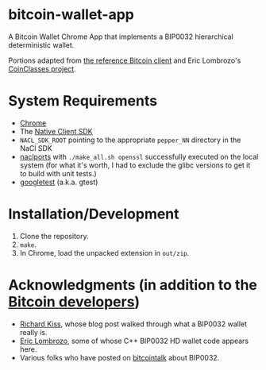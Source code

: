 bitcoin-wallet-app
===

A Bitcoin Wallet Chrome App that implements a BIP0032 hierarchical
deterministic wallet.

Portions adapted from
[the reference Bitcoin client](https://github.com/bitcoin/bitcoin) and
Eric Lombrozo's [CoinClasses project](https://github.com/CodeShark/CoinClasses).

System Requirements
===

* [Chrome](https://www.google.com/chrome/)
* The [Native Client SDK](https://developers.google.com/native-client/sdk/download)
* `NACL_SDK_ROOT` pointing to the appropriate `pepper_NN` directory in the NaCl SDK
* [naclports](https://code.google.com/p/naclports/) with `./make_all.sh openssl` successfully executed on the local system (for what it's worth, I had to exclude the glibc versions to get it to build with unit tests.)
* [googletest](https://code.google.com/p/googletest/) (a.k.a. gtest)

Installation/Development
===

1. Clone the repository.
2. `make`.
3. In Chrome, load the unpacked extension in `out/zip`.

Acknowledgments (in addition to the [Bitcoin developers](https://github.com/bitcoin))
===

* [Richard Kiss](http://blog.richardkiss.com/?p=313), whose blog post walked through what a BIP0032 wallet really is.
* [Eric Lombrozo](https://github.com/CodeShark), some of whose C++ BIP0032 HD wallet code appears here.
* Various folks who have posted on [bitcointalk](https://bitcointalk.org/) about BIP0032.
